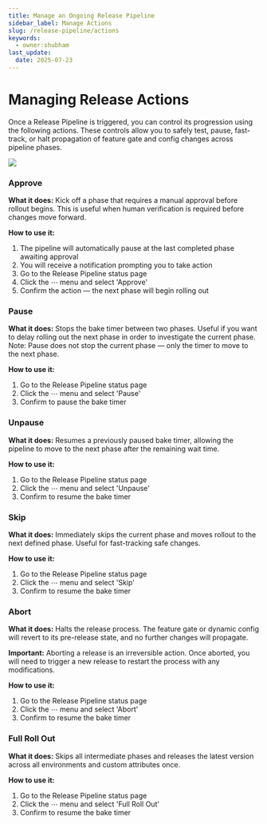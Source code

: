```yaml
---
title: Manage an Ongoing Release Pipeline
sidebar_label: Manage Actions
slug: /release-pipeline/actions
keywords:
  - owner:shubham
last_update:
  date: 2025-07-23
---
```


# Managing Release Actions

Once a Release Pipeline is triggered, you can control its progression using the following actions. These controls allow you to safely test, pause, fast-track, or halt propagation of feature gate and config changes across pipeline phases.

<img src="https://github.com/user-attachments/assets/519ecada-cce9-4b70-9492-62d21190a85a" />

### Approve
**What it does:**
Kick off a phase that requires a manual approval before rollout begins. This is useful when human verification is required before changes move forward.

**How to use it:**
1. The pipeline will automatically pause at the last completed phase awaiting approval
2. You will receive a notification prompting you to take action
3. Go to the Release Pipeline status page
4. Click the ⋯ menu and select 'Approve'
5. Confirm the action — the next phase will begin rolling out

### Pause
**What it does:**
Stops the bake timer between two phases. Useful if you want to delay rolling out the next phase in order to investigate the current phase. Note: Pause does not stop the current phase — only the timer to move to the next phase.

**How to use it:**
1. Go to the Release Pipeline status page
2. Click the ⋯ menu and select 'Pause'
3. Confirm to pause the bake timer

### Unpause
**What it does:**
Resumes a previously paused bake timer, allowing the pipeline to move to the next phase after the remaining wait time.

**How to use it:**
1. Go to the Release Pipeline status page
2. Click the ⋯ menu and select 'Unpause'
3. Confirm to resume the bake timer

### Skip
**What it does:**
Immediately skips the current phase and moves rollout to the next defined phase. Useful for fast-tracking safe changes.

**How to use it:**
1. Go to the Release Pipeline status page
2. Click the ⋯ menu and select 'Skip'
3. Confirm to resume the bake timer

### Abort
**What it does:**
Halts the release process. The feature gate or dynamic config will revert to its pre-release state, and no further changes will propagate.

**Important:** Aborting a release is an irreversible action. Once aborted, you will need to trigger a new release to restart the process with any modifications.

**How to use it:**
1. Go to the Release Pipeline status page
2. Click the ⋯ menu and select 'Abort'
3. Confirm to resume the bake timer

### Full Roll Out
**What it does:**
Skips all intermediate phases and releases the latest version across all environments and custom attributes once.

**How to use it:**
1. Go to the Release Pipeline status page
2. Click the ⋯ menu and select 'Full Roll Out'
3. Confirm to resume the bake timer
